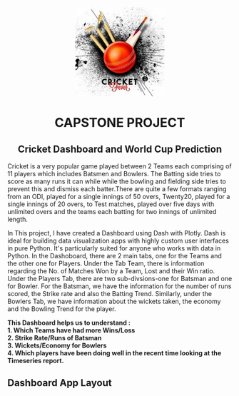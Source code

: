 <p align="center"><img width="200" height="200" src="data/logo.jpg"></p>
<h1 align="center">CAPSTONE PROJECT</h1>
<h2 align="center">Cricket Dashboard and World Cup Prediction</h2>


Cricket is a very popular game played between 2 Teams each comprising of 11 players which includes Batsmen and Bowlers. The Batting side tries to score as many runs it can while while the bowling and fielding side tries to prevent this and dismiss each batter.There are quite a few formats ranging from an ODI, played for a single innings of 50 overs, Twenty20, played for a single innings of 20 overs, to Test matches, played over five days with unlimited overs and the teams each batting for two innings of unlimited length.

In This project, I have created a Dashboard using Dash with Plotly. Dash is ideal for building data visualization apps with highly custom user interfaces in pure Python. It's particularly suited for anyone who works with data in Python. In the Dashoboard, there are 2 main tabs, one for the Teams and the other one for Players. Under the Tab Team, there is information regarding the No. of Matches Won by a Team, Lost and their Win ratio. Under the Players Tab, there are two sub-divsions-one for Batsman and one for Bowler. For the Batsman, we have the information for the number of runs scored, the Strike rate and also the Batting Trend. Similarly, under the Bowlers Tab, we have information about the wickets taken, the economy and the Bowling Trend for the player. 

__This Dashboard helps us to understand :__   
__1. Which Teams have had more Wins/Loss__  
__2. Strike Rate/Runs of Batsman__  
__3. Wickets/Economy for Bowlers__   
__4. Which players have been doing well in the recent time looking at the Timeseries report.__  

## Dashboard App Layout
